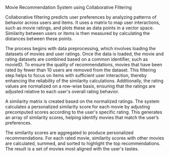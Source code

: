 Movie Recommendation System using Collaborative Filtering 

Collaborative filtering predicts user preferences by analyzing patterns of behavior across users and items. It uses a matrix to map user interactions, such as movie ratings, and plots these as data points in a vector space. Similarity between users or items is then measured by calculating the distances between these points.

The process begins with data preprocessing, which involves loading the datasets of movies and user ratings. Once the data is loaded, the movie and rating datasets are combined based on a common identifier, such as movieID. To ensure the quality of recommendations, movies that have been rated by fewer than 10 users are removed from the dataset. This filtering step helps to focus on items with sufficient user interaction, thereby enhancing the reliability of the similarity calculations. Additionally, the rating values are normalized on a row-wise basis, ensuring that the ratings are adjusted relative to each user's overall rating behavior.

A similarity matrix is created based on the normalized ratings. The system calculates a personalized similarity score for each movie by adjusting precomputed scores according to the user's specific rating. This generates an array of similarity scores, helping identify movies that match the user’s preferences.

The similarity scores are aggregated to produce personalized recommendations. For each rated movie, similarity scores with other movies are calculated, summed, and sorted to highlight the top recommendations. The result is a set of movies most aligned with the user's tastes.
